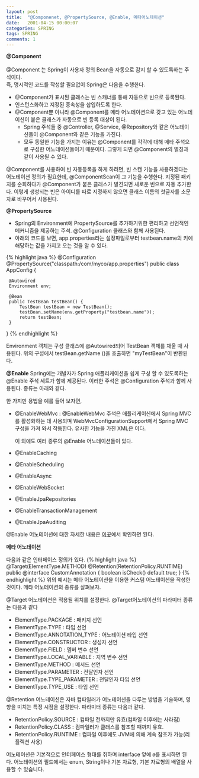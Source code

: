 ```yaml
---
layout: post
title:  "@Componenet, @PropertySource, @Enable, 메타어노테이션"
date:   2001-04-15 00:00:07
categories: SPRING
tags: SPRING
comments: 1
---
```

**@Component**<br>	
@Component 는 Spring이 사용자 정의 Bean을 자동으로 감지 할 수 있도록하는 주석이다.   
즉, 명시적인 코드를 작성할 필요없이 Spring은 다음을 수행한다.    
- @Component가 표시된 클래스는 빈 스캐너를 통해 자동으로 빈으로 등록된다. 
- 인스턴스화하고 지정된 종속성을 삽입하도록 한다. 
- @Component뿐 아니라 @Component를 메타 어노테이션으로 갖고 있는 어노테이션이 붙은 클래스가 자동으로 빈 등록 대상이 된다. 
  - Spring 주석들 중 @Controller, @Service, @Repository와 같은 어노테이션들이  @Component와 같은 기능을 가진다. 
  - 모두 동일한 기능을 가지는 이유는 @Component를 각각에 대해 메타 주석으로 구성한 어노테이션들이기 때문이다. 그렇게 되면 @Component의 별칭과 같이 사용될 수 있다.   

@Component를 사용하여 빈 자동등록을 하게 하려면, 빈 스캔 기능을 사용하겠다는 어노테이션 정의가 필요한데, @ComponentScan이 그 기능을 수행한다. 
지정된 패키지를 순회하다가 @Component가 붙은 클래스가 발견되면 새로운 빈으로 자동 추가한다. 이렇게 생성되는 빈은 아이디를 따로 지정하지 않으면 클래스 이름의 첫글자를 소문자로 바꾸어서 사용된다. 


**@PropertySource**
- Spring의 Environment에 PropertySource를 추가하기위한 편리하고 선언적인 메커니즘을 제공하는 주석. @Configuration 클래스와 함께 사용된다.
- 아래의 코드를 보면, app.properties라는 설정파일로부터 testbean.name의 키에 해당하는 값을 가지고 오는 것을 알 수 있다. 

{% highlight java %}
@Configuration
@PropertySource("classpath:/com/myco/app.properties")
public class AppConfig {

     @Autowired
     Environment env;

     @Bean
     public TestBean testBean() {
         TestBean testBean = new TestBean();
         testBean.setName(env.getProperty("testbean.name"));
         return testBean;
     }
}
{% endhighlight %}

Environment 객체는 구성 클래스에 @Autowired되어 TestBean 객체를 채울 때 사용된다. 위의 구성에서 testBean.getName ()을 호출하면 "myTestBean"이 반환된다.   


**@Enable**
Spring에는 개발자가 Spring 애플리케이션을 쉽게 구성 할 수 있도록하는 @Enable 주석 세트가 함께 제공된다. 이러한 주석은 @Configuration 주석과 함께 사용된다.
종류는 아래와 같다.    

한 가지만 용법을 예를 들어 보자면,
- @EnableWebMvc
  : @EnableWebMvc 주석은 애플리케이션에서 Spring MVC를 활성화하는 데 사용되며 WebMvcConfigurationSupport에서 Spring MVC 구성을 가져 와서 작동한다. 
  유사한 기능을 가진 XML은 <mvc : annotation-driven />이다.
  
  이 외에도 여러 종류의 @Enable 어노테이션들이 있다.
- @EnableCaching
- @EnableScheduling
- @EnableAsync
- @EnableWebSocket
- @EnableJpaRepositories
- @EnableTransactionManagement
- @EnableJpaAuditing

@Enable 어노테이션에 대한 자세한 내용은 [이곳](https://www.baeldung.com/spring-enable-annotations)에서 확인하면 된다.  
 

**메타 어노테이션**

다음과 같은 인터페이스 정의가 있다.
{% highlight java %} 
@Target(ElementType.METHOD)
@Retention(RetentionPolicy.RUNTIME)
public @interface CustomAnnotation {
	boolean isCheck() default true;
}
{% endhighlight %}
위의 예시는 메타 어노테이션을 이용한 커스텀 어노테이션을 작성한 것이다. 
메타 어노테이션의 종류를 살펴보자.

@Target 어노테이션은 적용될 위치를 설정한다. 
@Target어노테이션의 파라미터 종류는 다음과 같다
- ElementType.PACKAGE : 패키지 선언
- ElementType.TYPE : 타입 선언
- ElementType.ANNOTATION_TYPE : 어노테이션 타입 선언
- ElementType.CONSTRUCTOR : 생성자 선언
- ElementType.FIELD : 멤버 변수 선언
- ElementType.LOCAL_VARIABLE : 지역 변수 선언
- ElementType.METHOD : 메서드 선언
- ElementType.PARAMETER : 전달인자 선언
- ElementType.TYPE_PARAMETER : 전달인자 타입 선언
- ElementType.TYPE_USE : 타입 선언

@Retention 어노테이션은 자바 컴파일러가 어노테이션을 다루는 방법을 기술하며, 영향을 미치는 특정 시점을 설정한다. 
파라미터 종류는 다음과 같다.<br>	
- RetentionPolicy.SOURCE : 컴파일 전까지만 유효(컴파일 이후에는 사라짐)
- RetentionPolicy.CLASS : 컴파일러가 클래스를 참조할 때까지 유효.
- RetentionPolicy.RUNTIME : 컴파일 이후에도 JVM에 의해 계속 참조가 가능(리플렉션 사용)


어노테이션은 기본적으로 인터페이스 형태를 취하며 interface 앞에 `@`를 표시하면 된다. 
어노테이션의 필드에서는 enum, String이나 기본 자료형, 기본 자료형의 배열을 사용할 수 있습니다.

